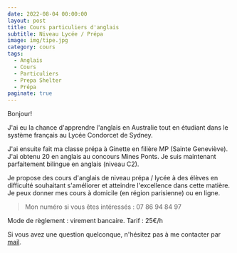 ```yaml
---
date: 2022-08-04 00:00:00
layout: post
title: Cours particuliers d'anglais
subtitle: Niveau Lycée / Prépa
image: img/tipe.jpg
category: cours
tags:
  - Anglais
  - Cours
  - Particuliers
  - Prepa Shelter
  - Prépa
paginate: true
---
```


Bonjour!

J'ai eu la chance d'apprendre l'anglais en Australie tout en étudiant dans le système français au Lycée Condorcet de Sydney.

J'ai ensuite fait ma classe prépa à Ginette en filière MP (Sainte Geneviève). J'ai obtenu 20 en anglais au concours Mines Ponts. Je suis maintenant parfaitement bilingue en anglais (niveau C2).

Je propose des cours d'anglais de niveau prépa / lycée à des élèves en difficulté souhaitant s'améliorer et atteindre l'excellence dans cette matière. 
Je peux donner mes cours à domicile (en région parisienne) ou en ligne.

> Mon numéro si vous êtes intéressés : 07 86 94 84 97 

Mode de règlement : virement bancaire.
Tarif : 25€/h

Si vous avez une question quelconque, n'hésitez pas à me contacter par [mail](https://www.prepashelter.com/contact/).
